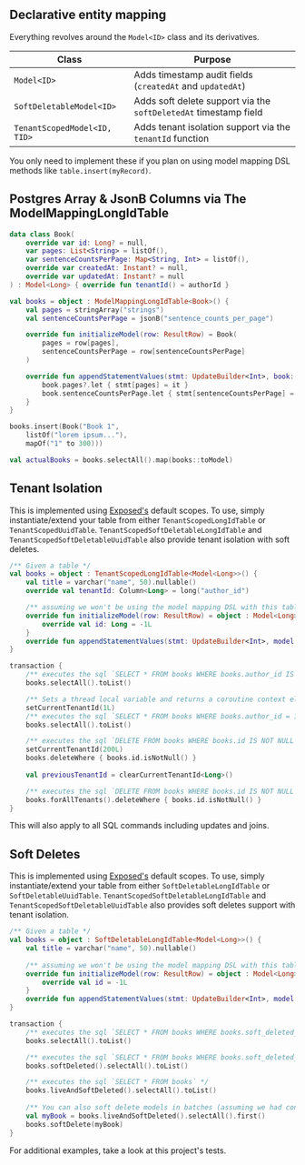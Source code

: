 ## Declarative entity mapping

Everything revolves around the `Model<ID>` class and its derivatives.

| Class                        | Purpose                                                          |
| ---------------------------- | ---------------------------------------------------------------- |
| `Model<ID>`                  | Adds timestamp audit fields (`createdAt` and `updatedAt`)        |
| `SoftDeletableModel<ID>`     | Adds soft delete support via the `softDeletedAt` timestamp field |
| `TenantScopedModel<ID, TID>` | Adds tenant isolation support via the `tenantId` function        |

You only need to implement these if you plan on using model mapping DSL methods like `table.insert(myRecord)`.

## Postgres Array & JsonB Columns via The ModelMappingLongIdTable

```kotlin
data class Book(
    override var id: Long? = null,
    var pages: List<String> = listOf(),
    var sentenceCountsPerPage: Map<String, Int> = listOf(),
    override var createdAt: Instant? = null,
    override var updatedAt: Instant? = null
) : Model<Long> { override fun tenantId() = authorId }

val books = object : ModelMappingLongIdTable<Book>() {
    val pages = stringArray("strings")
    val sentenceCountsPerPage = jsonB("sentence_counts_per_page")

    override fun initializeModel(row: ResultRow) = Book(
        pages = row[pages],
        sentenceCountsPerPage = row[sentenceCountsPerPage]
    )

    override fun appendStatementValues(stmt: UpdateBuilder<Int>, book: Book) {
        book.pages?.let { stmt[pages] = it }
        book.sentenceCountsPerPage.let { stmt[sentenceCountsPerPage] = it }
    }
}

books.insert(Book("Book 1", 
    listOf("lorem ipsum..."), 
    mapOf("1" to 300)))

val actualBooks = books.selectAll().map(books::toModel)

```

## Tenant Isolation

This is implemented using [Exposed's](https://github.com/tpasipanodya/Exposed) default scopes. To use, simply 
instantiate/extend your table from either `TenantScopedLongIdTable` or `TenantScopedUuidTable`.
`TenantScopedSoftDeletableLongIdTable` and `TenantScopedSoftDeletableUuidTable` also provide tenant isolation
with soft deletes. 

```kotlin
/** Given a table */
val books = object : TenantScopedLongIdTable<Model<Long>>() {
    val title = varchar("name", 50).nullable()
    override val tenantId: Column<Long> = long("author_id")

    /** assuming we won't be using the model mapping DSL with this table */
    override fun initializeModel(row: ResultRow) = object : Model<Long> { 
        override val id: Long = -1L 
    }
    override fun appendStatementValues(stmt: UpdateBuilder<Int>, model: Model<long>) {}
}

transaction {
    /** executes the sql `SELECT * FROM books WHERE books.author_id IS NULL` */
    books.selectAll().toList()

    /** Sets a thread local variable and returns a coroutine context element */
    setCurrentTenantId(1L)
    /** executes the sql `SELECT * FROM books WHERE books.author_id = 1` */
    books.selectAll().toList()

    /** executes the sql `DELETE FROM books WHERE books.id IS NOT NULL AND books.author_id = 200` */
    setCurrentTenantId(200L)
    books.deleteWhere { books.id.isNotNull() }
    
    val previousTenantId = clearCurrentTenantId<Long>()

    /** executes the sql `DELETE FROM books WHERE books.id IS NOT NULL` */
    books.forAllTenants().deleteWhere { books.id.isNotNull() }
}

```
This will also apply to all SQL commands including updates and joins.

## Soft Deletes

This is implemented using [Exposed's](https://github.com/tpasipanodya/Exposed) default scopes. To use, simply
instantiate/extend your table from either `SoftDeletableLongIdTable` or `SoftDeletableUuidTable`.
`TenantScopedSoftDeletableLongIdTable` and `TenantScopedSoftDeletableUuidTable` also provides soft deletes
support with tenant isolation.


```kotlin
/** Given a table */
val books = object : SoftDeletableLongIdTable<Model<Long>>() {
    val title = varchar("name", 50).nullable()
        
    /** assuming we won't be using the model mapping DSL with this table */
    override fun initializeModel(row: ResultRow) = object : Model<Long> {
        override val id = -1L
    }
    override fun appendStatementValues(stmt: UpdateBuilder<Int>, model: Model<Long>) {}
}

transaction {
    /** executes the sql `SELECT * FROM books WHERE books.soft_deleted_at IS NULL` */
    books.selectAll().toList()

    /** executes the sql `SELECT * FROM books WHERE books.soft_deleted_at IS NOT NULL` */
    books.softDeleted().selectAll().toList()

    /** executes the sql `SELECT * FROM books` */
    books.liveAndSoftDeleted().selectAll().toList()
    
    /** You can also soft delete models in batches (assuming we had configured model mapping ofcourse) */
    val myBook = books.liveAndSoftDeleted().selectAll().first()
    books.softDelete(myBook)
}
```

For additional examples, take a look at this project's tests.
